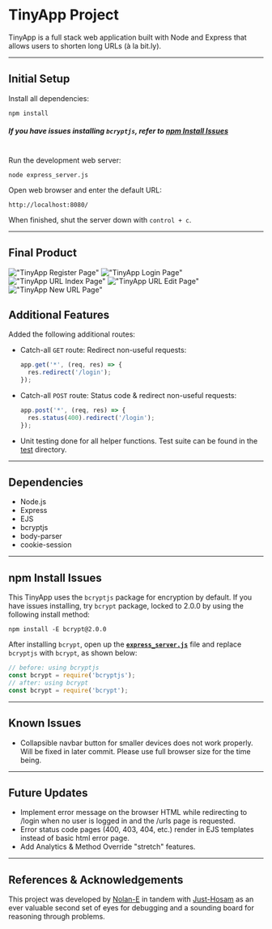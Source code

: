 # TinyApp Project

TinyApp is a full stack web application built with Node and Express that allows users to shorten long URLs (à la bit.ly).
****
## Initial Setup

Install all dependencies:
```shell
npm install
```
##### ***If you have issues installing `bcryptjs`, refer to [npm Install Issues](#npm-Install-Issues)***
<br>
Run the development web server:

```shell
node express_server.js
```
Open web browser and enter the default URL:
```browser
http://localhost:8080/
```
When finished, shut the server down with `control + c`.
****
## Final Product

!["TinyApp Register Page"](#/docs/TinyApp_Register.png)
!["TinyApp Login Page"](#/docs/TinyApp_Login.png)
!["TinyApp URL Index Page"](#/docs/TinyApp_URLs.png)
!["TinyApp URL Edit Page"](#/docs/TinyApp_URLedit.png)
!["TinyApp New URL Page"](#/docs/TinyApp_URLnew.png)

## Additional Features
Added the following additional routes:
- Catch-all `GET` route: Redirect non-useful requests:
  ```javascript
  app.get('*', (req, res) => {
    res.redirect('/login');
  });
  ```
- Catch-all `POST` route: Status code & redirect non-useful requests:
  ```javascript
  app.post('*', (req, res) => {
    res.status(400).redirect('/login');
  });
  ```
- Unit testing done for all helper functions. Test suite can be found in the [test](/test) directory.
****
## Dependencies

- Node.js
- Express
- EJS
- bcryptjs
- body-parser
- cookie-session
****
## npm Install Issues
This TinyApp uses the `bcryptjs` package for encryption by default. If you have issues installing, try `bcrypt`  package, locked to 2.0.0 by using the following install method:
```shell
npm install -E bcrypt@2.0.0
```
After installing `bcrypt`, open up the **[`express_server.js`](express_server.js)** file and replace `bcryptjs` with `bcrypt`, as shown below:
```javascript
// before: using bcryptjs
const bcrypt = require('bcryptjs');
// after: using bcrypt
const bcrypt = require('bcrypt');
```
****
## Known Issues
- Collapsible navbar button for smaller devices does not work properly. Will be fixed in later commit. Please use full browser size for the time being.
****
## Future Updates
- Implement error message on the browser HTML while redirecting to /login when no user is logged in and the /urls page is requested.
- Error status code pages (400, 403, 404, etc.) render in EJS templates instead of basic html error page.
- Add Analytics & Method Override "stretch" features.
****
## References & Acknowledgements
This project was developed by [Nolan-E](https://github.com/Nolan-E) in tandem with [Just-Hosam](https://github.com/Just-Hosam) as an ever valuable second set of eyes for debugging and a sounding board for reasoning through problems.